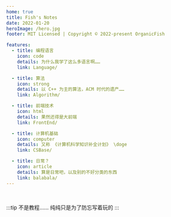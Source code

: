 ```yaml
---
home: true
title: Fish's Notes
date: 2022-01-20
heroImage: /hero.jpg
footer: MIT Licensed | Copyright © 2022-present OrganicFish

features:
  - title: 编程语言
    icon: code
    details: 为什么我学了这么多语言啊……
    link: Language/

  - title: 算法
    icon: strong
    details: 以 C++ 为主的算法，ACM 时代的遗产……
    link: Algorithm/

  - title: 前端技术
    icon: html
    details: 果然还得是大前端
    link: FrontEnd/

  - title: 计算机基础
    icon: computer
    details: 又称 《计算机科学知识补全计划》 \doge
    link: CSBase/

  - title: 日常？
    icon: article
    details: 算是日常吧，以及别的不好分类的东西
    link: balabala/
---
```


<br>

:::tip
不是教程…… 纯纯只是为了防忘写着玩的
:::

<ClientOnly>
  <Sakana/>
</ClientOnly>

<style lang="scss">
.hero {
  margin: 3rem auto;
  & > img{
    border-radius: 0.5rem;
    box-shadow: 0 2px 4px 0 rgba(34,36,38,.12),
      0 2px 10px 0 rgba(34,36,38,.08);
  }
}
</style>
